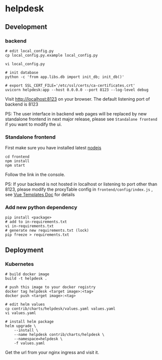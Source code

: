 # helpdesk

## Development

### backend

```shell
# edit local_config.py
cp local_config.py.example local_config.py

vi local_config.py

# init database
python -c 'from app.libs.db import init_db; init_db()'

# export SSL_CERT_FILE='/etc/ssl/certs/ca-certificates.crt'
uvicorn helpdesk:app --host 0.0.0.0 --port 8123 --log-level debug
```

Visit <http://localhost:8123> on your browser.
The default listening port of backend is 8123

PS: The user interface in backend web pages will be replaced by new standalone frontend in next major release, please see ``Standalone frontend`` if you want to modify the ui.

### Standalone frontend
First make sure you have installed latest [nodejs](https://nodejs.org/en/download/)

```
cd frontend
npm install
npm start
```
Follow the link in the console.

PS: If your backend is not hosted in localhost or listening to port other than 8123, please modify the proxyTable config in ``frontend/config/index.js`` , see [Vue Templates Doc](https://vuejs-templates.github.io/webpack/proxy.html) for details

### Add new python dependency

```
pip install <package>
# add to in-requirements.txt
vi in-requirements.txt
# generate new requirements.txt (lock)
pip freeze > requirements.txt
```

## Deployment

### Kubernetes

```shell
# build docker image
build -t helpdesk .

# push this image to your docker registry
docker tag helpdesk <target image>:<tag>
docker push <target image>:<tag>

# edit helm values
cp contrib/charts/helpdesk/values.yaml values.yaml
vi values.yaml

# install helm package
helm upgrade \
    --install \
    --name helpdesk contrib/charts/helpdesk \
    --namespace=helpdesk \
    -f values.yaml
```

Get the url from your nginx ingress and visit it.
